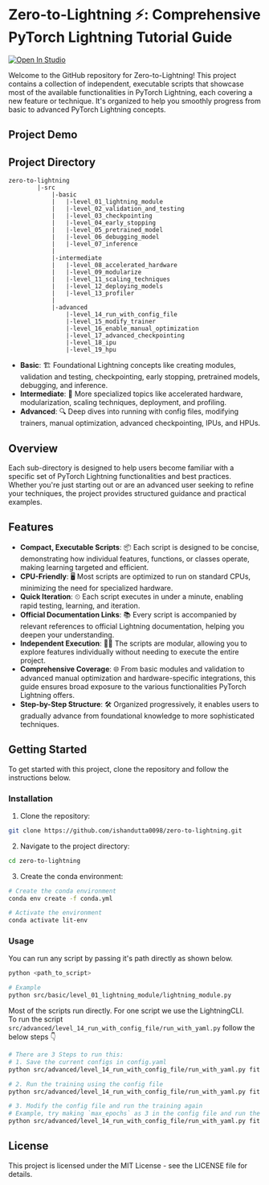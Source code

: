 # Zero-to-Lightning :zap::  Comprehensive PyTorch Lightning Tutorial Guide

<a target="_blank" href="">
  <img src="https://pl-bolts-doc-images.s3.us-east-2.amazonaws.com/app-2/studio-badge.svg" alt="Open In Studio"/>
</a>
  
Welcome to the GitHub repository for Zero-to-Lightning! This project contains a collection of independent, executable scripts that showcase most of the available functionalities in PyTorch Lightning, each covering a new feature or technique. It's organized to help you smoothly progress from basic to advanced PyTorch Lightning concepts.

## Project Demo


## Project Directory

```
zero-to-lightning
        |-src
            |-basic
            |   |-level_01_lightning_module
            |   |-level_02_validation_and_testing
            |   |-level_03_checkpointing
            |   |-level_04_early_stopping
            |   |-level_05_pretrained_model
            |   |-level_06_debugging_model
            |   |-level_07_inference
            |
            |-intermediate
            |   |-level_08_accelerated_hardware
            |   |-level_09_modularize
            |   |-level_11_scaling_techniques
            |   |-level_12_deploying_models
            |   |-level_13_profiler
            |
            |-advanced
                |-level_14_run_with_config_file
                |-level_15_modify_trainer
                |-level_16_enable_manual_optimization
                |-level_17_advanced_checkpointing
                |-level_18_ipu
                |-level_19_hpu

```
  
- **Basic**: 🏗 Foundational Lightning concepts like creating modules, validation and testing, checkpointing, early stopping, pretrained models, debugging, and inference.
- **Intermediate**: 🚀 More specialized topics like accelerated hardware, modularization, scaling techniques, deployment, and profiling.
- **Advanced**: 🔍 Deep dives into running with config files, modifying trainers, manual optimization, advanced checkpointing, IPUs, and HPUs.

## Overview

Each sub-directory is designed to help users become familiar with a specific set of PyTorch Lightning functionalities and best practices. Whether you're just starting out or are an advanced user seeking to refine your techniques, the project provides structured guidance and practical examples.

## Features

- **Compact, Executable Scripts**: 📦 Each script is designed to be concise, demonstrating how individual features, functions, or classes operate, making learning targeted and efficient.
- **CPU-Friendly**: 🖥 Most scripts are optimized to run on standard CPUs, minimizing the need for specialized hardware.
- **Quick Iteration**: ⏲ Each script executes in under a minute, enabling rapid testing, learning, and iteration.
- **Official Documentation Links**: 📚 Every script is accompanied by relevant references to official Lightning documentation, helping you deepen your understanding.
- **Independent Execution**: 🏃‍♂️ The scripts are modular, allowing you to explore features individually without needing to execute the entire project.
- **Comprehensive Coverage**: 🌐 From basic modules and validation to advanced manual optimization and hardware-specific integrations, this guide ensures broad exposure to the various functionalities PyTorch Lightning offers.
- **Step-by-Step Structure**: 🛠 Organized progressively, it enables users to gradually advance from foundational knowledge to more sophisticated techniques.


  
## Getting Started

To get started with this project, clone the repository and follow the instructions below.

### Installation

1. Clone the repository:
```bash
git clone https://github.com/ishandutta0098/zero-to-lightning.git
```

2. Navigate to the project directory:
```bash
cd zero-to-lightning
```

3. Create the conda environment:
```bash
# Create the conda environment
conda env create -f conda.yml

# Activate the environment
conda activate lit-env
```

### Usage
You can run any script by passing it's path directly as shown below.

```bash
python <path_to_script>

# Example
python src/basic/level_01_lightning_module/lightning_module.py
```

Most of the scripts run directly. For one script we use the LightningCLI.  
To run the script `src/advanced/level_14_run_with_config_file/run_with_yaml.py` follow the below steps 👇
  
```bash
# There are 3 Steps to run this:
# 1. Save the current configs in config.yaml
python src/advanced/level_14_run_with_config_file/run_with_yaml.py fit --print_config > config.yaml

# 2. Run the training using the config file
python src/advanced/level_14_run_with_config_file/run_with_yaml.py fit --config config.yaml

# 3. Modify the config file and run the training again
# Example, try making `max_epochs` as 3 in the config file and run the training again
python src/advanced/level_14_run_with_config_file/run_with_yaml.py fit --config config.yaml
```

## License
This project is licensed under the MIT License - see the LICENSE file for details.

